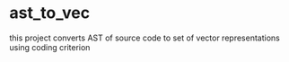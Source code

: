 # ast_to_vec
this project converts AST of source code to set of vector representations using coding criterion
